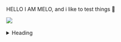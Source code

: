 HELLO I AM MELO, and i like to test things 👾

[<img src="camaie-furniture_e-store.gif"/>]() 

<details>
<summary>Heading</summary>  
   
   <br>
   
+ markdown list 1
   
        + nested list 1
   
        + nested list 2
   
    + markdown list 2
   
  [<img src="study1_chairMarcelBreuer_eeveTest.jpg"/>]() 
   
   
</details>
